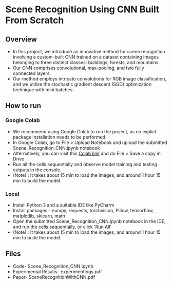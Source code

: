 # Scene Recognition Using CNN Built From Scratch

## Overview

- In this project, we introduce an innovative method for scene recognition involving a custom-built CNN trained on a dataset containing images belonging to three distinct classes: buildings, forests, and mountains. 
- Our CNN comprises convolutional, max-pooling, and two fully connected layers. 
- Our method employs intricate convolutions for RGB image classification, and we utilize the stochastic gradient descent (SGD) optimization technique with mini batches.

## How to run

### Google Colab

- We recommend using Google Colab to run the project, as no explict package installation needs to be performed.
- In Google Colab, go to File > Upload Notebook and upload the submitted Scene_Recognition_CNN.ipynb notebook 
- Alternatively, you can visit this [Colab link](https://colab.research.google.com/drive/16Smb2P3OyIjQ_9u9oUGp3yiNQMT-gDDG?usp=sharing) and do File > Save a copy in Drive
- Run all the cells sequentially and observe model training and testing outputs in the console. 
- (Note) : It takes about 15 min to load the images, and around 1 hour 15 min to build the model.

### Local

- Install Python 3 and a suitable IDE like PyCharm
- Install packages - numpy, requests, torchvision, Pillow, tensorflow, matplotlib, sklearn, math
- Open the submitted Scene_Recognition_CNN.ipynb notebook in the IDE, and run the cells sequentially, or click 'Run All'
- (Note) : It takes about 15 min to load the images, and around 1 hour 15 min to build the model.

## Files
- Code- Scene_Recognition_CNN.ipynb
- Experimental Results- experimentlogs.pdf
- Paper- SceneRecognitionWithCNN.pdf
